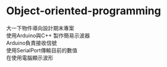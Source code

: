 # Object-oriented-programming  
大一下物件導向設計期末專案  
使用Arduino與C++ 製作簡易示波器  
Arduino負責接收信號  
使用SerialPort傳輸目前的數值  
在使用電腦顯示波形  
